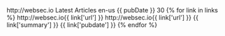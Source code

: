 <?xml version="1.0"?>
<rss version="2.0">
    <channel>
    <title>Websec.io - Web Application Security</title>
    <link>http://websec.io</link>
    <description>Latest Articles</description>
    <language>en-us</language>
    <pubDate>{{ pubDate }}</pubDate>
    <ttl>30</ttl>
    {% for link in links %}
    <item>
        <title>{{ link['title'] }}</title>
        <guid>http://websec.io{{ link['url'] }}</guid>
        <link>http://websec.io{{ link['url'] }}</link>
        <description>
            {{ link['summary'] }}
        </description>
        <pubDate>{{ link['pubdate'] }}</pubDate>
    </item>
    {% endfor %}
    </channel>
</rss>
